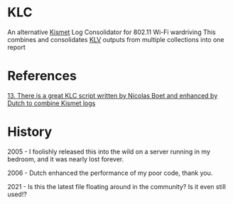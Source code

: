 # KLC
An alternative [Kismet](https://github.com/kismetwireless/kismet) Log Consolidator for 802.11 Wi-Fi wardriving
This combines and consolidates [KLV](http://www.mindflip.org/klv/) outputs from multiple collections into one report

# References

[ 13. There is a great KLC script written by Nicolas Boet and enhanced by Dutch to combine Kismet logs](https://wigle.net/wiki/index.cgi?action=browse&id=Cardinal_Rules_Of_Wardriving_FAQ&revision=50)

# History
2005 - I foolishly released this into the wild on a server running in my bedroom, and it was nearly lost forever.

2006 - Dutch enhanced the performance of my poor code, thank you.

2021 - Is this the latest file floating around in the community? Is it even still used!?
